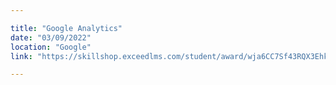 ```yaml
---

title: "Google Analytics"
date: "03/09/2022"
location: "Google"
link: "https://skillshop.exceedlms.com/student/award/wja6CC7Sf43RQX3EhkJHGfBi"

---
```

